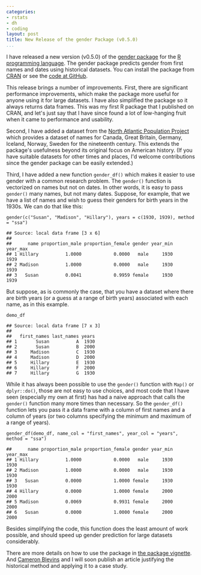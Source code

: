 ```yaml
---
categories:
- rstats
- dh
- coding
layout: post
title: New Release of the gender Package (v0.5.0)
...
```


I have released a new version (v0.5.0) of the [gender package](http://www.r-pkg.org/pkg/gender) for the [R programming language](https://www.r-project.org/). The gender package predicts gender from first names and dates using historical datasets. You can install the package from [CRAN](https://cran.rstudio.com/web/packages/gender/) or see the [code at GitHub](https://github.com/ropensci/gender).

This release brings a number of improvements. First, there are significant performance improvements, which make the package more useful for anyone using it for large datasets. I have also simplified the package so it always returns data frames. This was my first R package that I published on CRAN, and let's just say that I have since found a lot of low-hanging fruit when it came to performance and usability.

<!--more-->

Second, I have added a dataset from the [North Atlantic Population Project](https://www.nappdata.org/napp/) which provides a dataset of names for Canada, Great Britain, Germany, Iceland, Norway, Sweden for the nineteenth century. This extends the package's usefulness beyond its original focus on American history. (If you have suitable datasets for other times and places, I'd welcome contributions since the gender package can be easily extended.)

Third, I have added a new function `gender_df()` which makes it easier to use gender with a common research problem. The `gender()` function is vectorized on names but not on dates. In other words, it is easy to pass `gender()` many names, but not many dates. Suppose, for example, that we have a list of names and wish to guess their genders for birth years in the 1930s. We can do that like this:

    gender(c("Susan", "Madison", "Hillary"), years = c(1930, 1939), method = "ssa")

    ## Source: local data frame [3 x 6]
    ##
    ##      name proportion_male proportion_female gender year_min year_max
    ## 1 Hillary          1.0000            0.0000   male     1930     1939
    ## 2 Madison          1.0000            0.0000   male     1930     1939
    ## 3   Susan          0.0041            0.9959 female     1930     1939

But suppose, as is commonly the case, that you have a dataset where there are birth years (or a guess at a range of birth years) associated with each name, as in this example.

    demo_df

    ## Source: local data frame [7 x 3]
    ## 
    ##   first_names last_names years 
    ## 1       Susan          A  1930
    ## 2       Susan          B  2000
    ## 3     Madison          C  1930
    ## 4     Madison          D  2000
    ## 5     Hillary          E  1930
    ## 6     Hillary          F  2000
    ## 7     Hillary          G  1930

While it has always been possible to use the `gender()` function with `Map()` or `dplyr::do()`, those are not easy to use choices, and most code that I have seen (especially my own at first) has had a naive approach that calls the `gender()` function many more times than necessary. So the `gender_df()` function lets you pass it a data frame with a column of first names and a column of years (or two columns specifying the minimum and maximum of a range of years).

    gender_df(demo_df, name_col = "first_names", year_col = "years", method = "ssa")

    ##      name proportion_male proportion_female gender year_min year_max
    ## 1 Hillary          1.0000            0.0000   male     1930     1930
    ## 2 Madison          1.0000            0.0000   male     1930     1930
    ## 3   Susan          0.0000            1.0000 female     1930     1930
    ## 4 Hillary          0.0000            1.0000 female     2000     2000
    ## 5 Madison          0.0069            0.9931 female     2000     2000
    ## 6   Susan          0.0000            1.0000 female     2000     2000

Besides simplifying the code, this function does the least amount of work possible, and should speed up gender prediction for large datasets considerably.

There are more details on how to use the package in [the package vignette](https://cran.rstudio.com/web/packages/gender/vignettes/predicting-gender.html). And [Cameron Blevins](http://www.cameronblevins.org/) and I will soon publish an article justifying the historical method and applying it to a case study.
